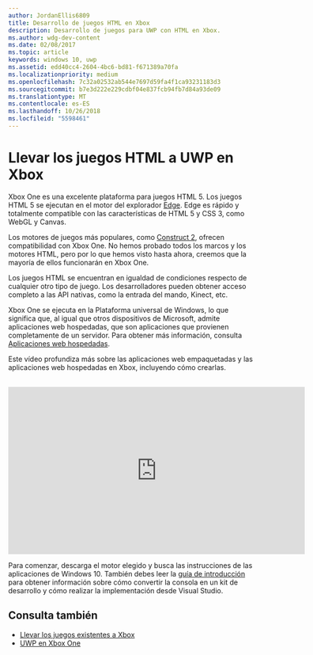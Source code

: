 ```yaml
---
author: JordanEllis6809
title: Desarrollo de juegos HTML en Xbox
description: Desarrollo de juegos para UWP con HTML en Xbox.
ms.author: wdg-dev-content
ms.date: 02/08/2017
ms.topic: article
keywords: windows 10, uwp
ms.assetid: edd40cc4-2604-4bc6-bd81-f671389a70fa
ms.localizationpriority: medium
ms.openlocfilehash: 7c32a02532ab544e7697d59fa4f1ca93231183d3
ms.sourcegitcommit: b7e3d222e229cdbf04e837fcb94fb7d84a93de09
ms.translationtype: MT
ms.contentlocale: es-ES
ms.lasthandoff: 10/26/2018
ms.locfileid: "5598461"
---
```

# <a name="bringing-html-games-to-uwp-on-xbox"></a>Llevar los juegos HTML a UWP en Xbox
Xbox One es una excelente plataforma para juegos HTML 5. Los juegos HTML 5 se ejecutan en el motor del explorador [Edge](https://developer.microsoft.com/microsoft-edge/). Edge es rápido y totalmente compatible con las características de HTML 5 y CSS 3, como WebGL y Canvas.

Los motores de juegos más populares, como [Construct 2](https://www.scirra.com/blog/176/announcing-xbox-one-export-beta), ofrecen compatibilidad con Xbox One. No hemos probado todos los marcos y los motores HTML, pero por lo que hemos visto hasta ahora, creemos que la mayoría de ellos funcionarán en Xbox One.

Los juegos HTML se encuentran en igualdad de condiciones respecto de cualquier otro tipo de juego. Los desarrolladores pueden obtener acceso completo a las API nativas, como la entrada del mando, Kinect, etc.

Xbox One se ejecuta en la Plataforma universal de Windows, lo que significa que, al igual que otros dispositivos de Microsoft, admite aplicaciones web hospedadas, que son aplicaciones que provienen completamente de un servidor. Para obtener más información, consulta [Aplicaciones web hospedadas](http://microsoftedge.github.io/WebAppsDocs/en-US/win10/HWA.htm).


Este vídeo profundiza más sobre las aplicaciones web empaquetadas y las aplicaciones web hospedadas en Xbox, incluyendo cómo crearlas.
</br>
</br>
<iframe src="https://channel9.msdn.com/Events/Xbox/App-Dev-on-Xbox/Web-Apps-on-Xbox/player#time=04m21s:paused" width="600" height="338" height="658.1199951171875" allowFullScreen frameBorder="0"></iframe>


Para comenzar, descarga el motor elegido y busca las instrucciones de las aplicaciones de Windows 10. También debes leer la [guía de introducción](getting-started.md) para obtener información sobre cómo convertir la consola en un kit de desarrollo y cómo realizar la implementación desde Visual Studio.

## <a name="see-also"></a>Consulta también
- [Llevar los juegos existentes a Xbox](development-lanes-landing.md)
- [UWP en Xbox One](index.md)
